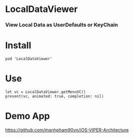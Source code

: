 # LocalDataViewer
### View Local Data as UserDefaults or KeyChain

# Install

```
pod 'LocalDataViewer'
```

# Use
```
let vc = LocalDataViewer.getMenuVC()
present(vc, animated: true, completion: nil)
```

# Demo App
https://github.com/manhpham90vn/iOS-VIPER-Architecture

